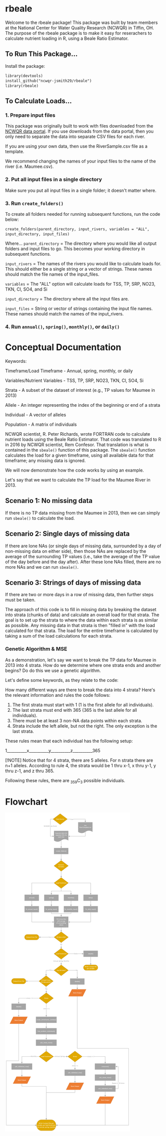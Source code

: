 # rbeale
Welcome to the rbeale package! This package was built by team members at the National Center for Water Quality Research (NCWQR) in Tiffin, OH. The purpose of the rbeale package is to make it easy for reserachers to calculate nutrient loading in R, using a Beale Ratio Estimator.

## To Run This Package...
Install the package:
```
library(devtools)
install_github("ncwqr-jsmith29/rbeale")
library(rbeale)
```

## To Calculate Loads...
### 1. Prepare input files
This package was originally built to work with files downloaded from the [NCWQR data portal](https://ncwqr-data.org/HTLP/Portal). If you use downloads from the data portal, then you only need to separate the data into separate CSV files for each river.

If you are using your own data, then use the RiverSample.csv file as a template.

We recommend changing the names of your input files to the name of the river (i.e. Maumee.csv).

### 2. Put all input files in a single directory
Make sure you put all input files in a single folder; it doesn't matter where.

### 3. Run `create_folders()`
To create all folders needed for running subsequent functions, run the code below:
```
create_folders(parent_directory, input_rivers, variables = "ALL", input_directory, input_files)
```
Where...
`parent_directory` = The directory where you would like all output folders and input files to go. This becomes your working directory in subsequent functions.

`input_rivers` = The names of the rivers you would like to calculate loads for. This should either be a single string or a vector of strings. These names should match the file names of the input_files.

`variables` = The "ALL" option will calculate loads for TSS, TP, SRP, NO23, TKN, Cl, SO4, and Si

`input_directory` = The directory where all the input files are.

`input_files` = String or vector of strings containing the input file names. These names should match the names of the input_rivers.
### 4. Run `annual()`, `spring()`, `monthly()`, or `daily()`


# Conceptual Documentation
Keywords:

Timeframe/Load Timeframe - Annual, spring, monthly, or daily

Variables/Nutrient Variables - TSS, TP, SRP, NO23, TKN, Cl, SO4, Si

Strata - A subset of the dataset of interest (e.g., TP values for Maumee in 2013)

Allele - An integer representing the index of the beginning or end of a strata

Individual - A vector of alleles

Population - A matrix of individuals

NCWQR scientist, R. Peter Richards, wrote FORTRAN code to calculate nutrient loads using the Beale Ratio Estimator. That code was translated to R in 2016 by NCWQR scientist, Rem Confesor. That translation is what is contained in the `sbeale()` function of this package. The `sbeale()` function calculates the load for a given timeframe, using all available data for that timeframe; any missing data is ignored.

We will now demonstrate how the code works by using an example.

Let's say that we want to calculate the TP load for the Maumee River in 2013.

## Scenario 1: No missing data
If there is no TP data missing from the Maumee in 2013, then we can simply run `sbeale()` to calculate the load.

## Scenario 2: Single days of missing data
If there are lone NAs (or single days of missing data, surrounded by a day of non-missing data on either side), then those NAs are replaced by the average of the surrounding TP values (i.e., take the average of the TP value of the day before and the day after). After these lone NAs filled, there are no more NAs and we can run `sbeale()`.

## Scenario 3: Strings of days of missing data
If there are two or more days in a row of missing data, then further steps must be taken.

The approach of this code is to fill in missing data by breaking the dataset into strata (chunks of data) and calculate an overall load for that strata. The goal is to set up the strata to where the data within each strata is as similar as possible. Any missing data in that strata is then "filled in" with the load calculated for that strata. The load for the entire timeframe is calculated by taking a sum of the load calculations for each strata.

### Genetic Algorithm & MSE
As a demonstration, let's say we want to break the TP data for Maumee in 2013 into 4 strata. How do we determine where one strata ends and another begins? Do do this we use a genetic algorithm.

Let's define some keywords, as they relate to the code:

How many different ways are there to break the data into 4 strata? Here's the relevant information and rules the code follows:

1. The first strata must start with 1 (1 is the first allele for all individuals).
2. The last strata must end with 365 (365 is the last allele for all individuals).
3. There must be at least 3 non-NA data points within each strata.
4. Strata include the left allele, but not the right. The only exception is the last strata.

These rules mean that each individual has the following setup:

1__________x__________y__________z__________365

[!NOTE]
Notice that for 4 strata, there are 5 alleles. For n strata there are n+1 alleles. According to rule 4, the strata would be 1 thru x-1, x thru y-1, y thru z-1, and z thru 365.

Following these rules, there are <sub>359</sub>C<sub>3</sub> possible individuals.

# Flowchart
![Flow chart of rbeale code](https://github.com/ncwqr-jsmith29/rbeale/blob/master/rbeale.png)

